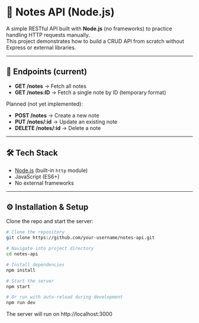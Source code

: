# 📝 Notes API (Node.js)

A simple RESTful API built with **Node.js** (no frameworks) to practice handling HTTP requests manually.  
This project demonstrates how to build a CRUD API from scratch without Express or external libraries.

---

## 🚀 Endpoints (current)
- **GET /notes** → Fetch all notes
- **GET /notes:ID** → Fetch a single note by ID (temporary format)

Planned (not yet implemented):
- **POST /notes** → Create a new note
- **PUT /notes/:id** → Update an existing note
- **DELETE /notes/:id** → Delete a note

---

## 🛠 Tech Stack
- [Node.js](https://nodejs.org/) (built-in `http` module)
- JavaScript (ES6+)
- No external frameworks

---

## ⚙️ Installation & Setup

Clone the repo and start the server:

```bash
# Clone the repository
git clone https://github.com/your-username/notes-api.git

# Navigate into project directory
cd notes-api

# Install dependencies
npm install

# Start the server
npm start

# Or run with auto-reload during development
npm run dev
```

The server will run on http://localhost:3000
